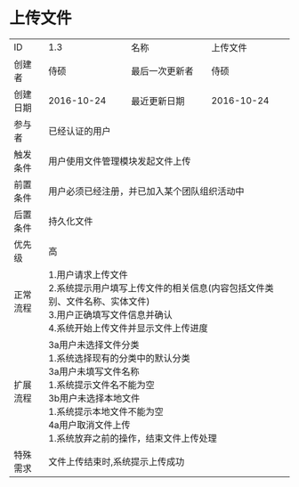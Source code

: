 # 上传文件
<table>
<tbody>
<tr><td>ID</td><td>1.3</td><td>名称</td><td>上传文件</td></tr>
<tr><td>创建者</td><td>侍硕</td><td>最后一次更新者</td><td>侍硕</td></tr>
<tr><td>创建日期</td><td>2016-10-24</td><td>最近更新日期</td><td>2016-10-24</td></tr>
<tr><td>参与者</td><td colspan="3">已经认证的用户</td></tr>
<tr><td>触发条件</td><td colspan="3">用户使用文件管理模块发起文件上传</td></tr>
<tr><td>前置条件</td><td colspan="3">用户必须已经注册，并已加入某个团队组织活动中</td></tr>
<tr><td>后置条件</td><td colspan="3">持久化文件</td></tr>
<tr><td>优先级</td><td colspan="3">高</td></tr>
<tr><td>正常流程</td><td colspan="3">
1.用户请求上传文件<br/>
2.系统提示用户填写上传文件的相关信息(内容包括文件类别、文件名称、实体文件)<br/>
3.用户正确填写文件信息并确认<br/>
4.系统开始上传文件并显示文件上传进度<br/>
</td></tr>
<tr><td>扩展流程</td><td colspan="3">
3a用户未选择文件分类<br/>
1.系统选择现有的分类中的默认分类<br/>
3a用户未填写文件名称<br/>
1.系统提示文件名不能为空<br/>
3b用户未选择本地文件<br/>
1.系统提示本地文件不能为空<br/>
4a用户取消文件上传<br/>
1.系统放弃之前的操作，结束文件上传处理<br/>
</td></tr>
<tr><td>特殊需求</td><td colspan="3">
文件上传结束时,系统提示上传成功
</td></tr>
</tbody>
</table>
